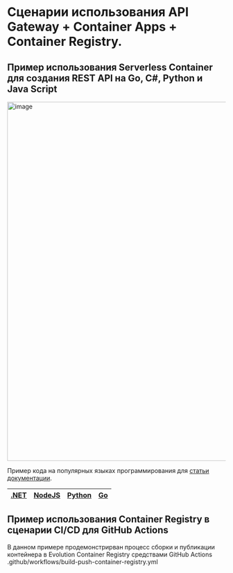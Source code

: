 # Сценарии использования API Gateway + Container Apps + Container Registry.

## Пример использования Serverless Container для создания REST API на Go, C#, Python и Java Script
<img width="827" alt="image" src="https://github.com/CLOUDdotRu/serverless-containers/assets/129149541/676edc07-edfb-4da8-a8af-b3c658034b91">


Пример кода на популярных языках программирования для [статьи документации](https://cloud.ru/ru/docs/container-registry-evolution/ug/topics/tutorials__deploy-rest-api.html). 

| [.NET](/restapi-dotnet) | [NodeJS](/restapi-nodejs) | [Python](/restapi-python) | [Go](/restapi-go) | 
| ---  | --- | --- | --- |

## Пример использования Container Registry в сценарии CI/CD для GitHub Actions
В данном примере продемонстрирван процесс сборки и публикации контейнера в Evolution Container Registry средствами GitHub Actions 
.github/workflows/build-push-container-registry.yml
